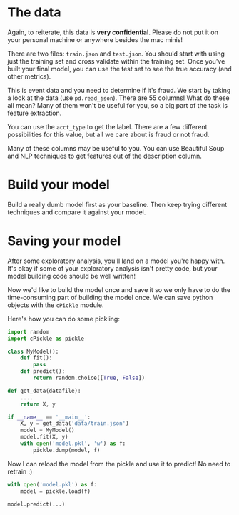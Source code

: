 # The data
Again, to reiterate, this data is **very confidential**. Please do not put it on your personal machine or anywhere besides the mac minis!

There are two files: `train.json` and `test.json`. You should start with using just the training set and cross validate within the training set. Once you've built your final model, you can use the test set to see the true accuracy (and other metrics).

This is event data and you need to determine if it's fraud. We start by taking a look at the data (use `pd.read_json`). There are 55 columns! What do these all mean? Many of them won't be useful for you, so a big part of the task is feature extraction.

You can use the `acct_type` to get the label. There are a few different possibilities for this value, but all we care about is fraud or not fraud.

Many of these columns may be useful to you. You can use Beautiful Soup and NLP techniques to get features out of the description column.


# Build your model
Build a really dumb model first as your baseline. Then keep trying different techniques and compare it against your model.


# Saving your model
After some exploratory analysis, you'll land on a model you're happy with. It's okay if some of your exploratory analysis isn't pretty code, but your model building code should be well written!

Now we'd like to build the model once and save it so we only have to do the time-consuming part of building the model once. We can save python objects with the `cPickle` module.

Here's how you can do some pickling:

```python
import random
import cPickle as pickle

class MyModel():
    def fit():
        pass
    def predict():
        return random.choice([True, False])

def get_data(datafile):
    ....
    return X, y

if __name__ == '__main__':
    X, y = get_data('data/train.json')
    model = MyModel()
    model.fit(X, y)
    with open('model.pkl', 'w') as f:
        pickle.dump(model, f)
```

Now I can reload the model from the pickle and use it to predict! No need to retrain :)

```python
with open('model.pkl') as f:
    model = pickle.load(f)

model.predict(...)
```
